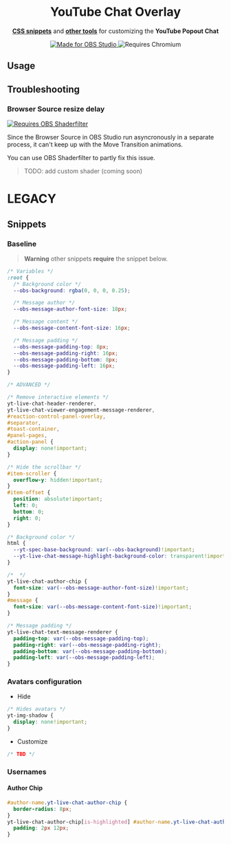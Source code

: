 <div align="center">
  <h1>YouTube Chat Overlay</h1>
  <p>
    <a href="#usage"><b>CSS snippets</b></a> and <a href="#other"><b>other tools</b></a> for customizing the <b>YouTube Popout Chat</b>
  </p>
  <a href="https://obsproject.com/">
    <img alt="Made for OBS Studio" src="https://img.shields.io/badge/MADE_FOR-OBS_Studio-black?style=for-the-badge&logo=obsstudio">
  </a>
  <img alt="Requires Chromium" src="https://img.shields.io/badge/Requires-CSS3-blue?style=for-the-badge&logo=css3">
</div>




## Usage
## Troubleshooting
### Browser Source resize delay
[![Requires OBS Shaderfilter](https://img.shields.io/badge/Requires-OBS_Shaderfilter-white?logo=obsstudio)](https://github.com/exeldro/obs-shaderfilter/ "exeldro/obs-shaderfilter")

Since the Browser Source in OBS Studio run asyncronously in a separate process, it can't keep up with the Move Transition animations.

You can use OBS Shaderfilter to partly fix this issue.
> TODO: add custom shader (coming soon)


# LEGACY



## Snippets
### Baseline

> **Warning** other snippets **require** the snippet below.

```css
/* Variables */
:root {
  /* Background color */
  --obs-background: rgba(0, 0, 0, 0.25);

  /* Message author */
  --obs-message-author-font-size: 18px;

  /* Message content */
  --obs-message-content-font-size: 16px;

  /* Message padding */
  --obs-message-padding-top: 8px;
  --obs-message-padding-right: 16px;
  --obs-message-padding-bottom: 8px;
  --obs-message-padding-left: 16px;
}

/* ADVANCED */

/* Remove interactive elements */
yt-live-chat-header-renderer,
yt-live-chat-viewer-engagement-message-renderer,
#reaction-control-panel-overlay,
#separator,
#toast-container,
#panel-pages,
#action-panel {
  display: none!important;
}

/* Hide the scrollbar */
#item-scroller {
  overflow-y: hidden!important;
}
#item-offset {
  position: absolute!important;
  left: 0;
  bottom: 0;
  right: 0;
}

/* Background color */
html {
  --yt-spec-base-background: var(--obs-background)!important;
  --yt-live-chat-message-highlight-background-color: transparent!important;
}

/*  */
yt-live-chat-author-chip {
  font-size: var(--obs-message-author-font-size)!important;
}
#message {
  font-size: var(--obs-message-content-font-size)!important;
}

/* Message padding */
yt-live-chat-text-message-renderer {
  padding-top: var(--obs-message-padding-top);
  padding-right: var(--obs-message-padding-right);
  padding-bottom: var(--obs-message-padding-bottom);
  padding-left: var(--obs-message-padding-left);
}
```

### Avatars configuration
- Hide
```css
/* Hides avatars */
yt-img-shadow {
  display: none!important;
}
```
- Customize
```css
/* TBD */
```

### Usernames
#### Author Chip
```css
#author-name.yt-live-chat-author-chip {
  border-radius: 8px;
}
yt-live-chat-author-chip[is-highlighted] #author-name.yt-live-chat-author-chip {
  padding: 2px 12px;
}
```
